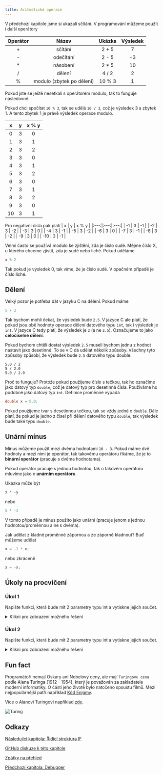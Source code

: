 ```yaml
---
title: Aritmetické operace
---
```


V předchozí kapitole jsme si ukazali sčítání. V programování můžeme použít i další operátory

| Operátor | Název | Ukázka | Výsledek | 
|:---:|:---:|:---:|:---:|
| + | sčítání  | 2 + 5  | 7 | 
| - | odečítání  | 2 - 5  | -3 |
| * | násobení  | 2 * 5  | 10 |
| / | dělení  | 4 / 2  | 2 |
| % | modulo (zbytek po dělení)  | 10 % 3  | 1 |


Pokud jste se ještě nesetkali s operátorem modulo, tak to funguje následovně.

Pokud chci spočítat `10 % 3`, tak se udělá `10 / 3`, což je výsledek 3 a zbytek 1. A tento zbytek 1 je právě výsledek operace modulo.

| x | y | x % y |
|:---:|:---:|:---:|
| 0 | 3 | 0 |
| 1 | 3 | 1 |
| 2 | 3 | 2 |
| 3 | 3 | 0 |
| 4 | 3 | 1 |
| 5 | 3 | 2 |
| 6 | 3 | 0 |
| 7 | 3 | 1 |
| 8 | 3 | 2 |
| 9 | 3 | 0 |
| 10 | 3 | 1 |

Pro negativní čísla pak platí
| x | y | x % y |
|:---:|:---:|:---:|
| -1 | 3 | -1 |
| -2 | 3 | -2 |
| -3 | 3 | 0 |
| -4 | 3 | -1 |
| -5 | 3 | -2 |
| -6 | 3 | 0 |
| -7 | 3 | -1 |
| -8 | 3 | -2 |
| -9 | 3 | 0 |
| -10 | 3 | -1 |

Velmi často se používá modulo ke zjištění, zda je číslo sudé. Mějme číslo X, u kterého chceme zjistit, zda je sudé nebo liché. Pokud uděláme
```c
x % 2
```
Tak pokud je výsledek 0, tak víme, že je číslo sudé. V opačném případě je číslo liché.


## Dělení
Velký pozor je potřeba dát v jazyku C na dělení. Pokud máme

```c
5 / 2
```

Tak bychom mohli čekat, že výsledek bude `2.5`. V jazyce C ale platí, že pokud jsou obě hodnoty operace dělení datového typu `int`, tak i výsledek je `int`. V jazyce C tedy platí, že výsledek je `2` (a ne `2.5`). Označujeme to jako **celočíselné dělení**.

Pokud bychom chtěli dostat výsledek `2.5` museli bychom jednu z hodnot nastavit jako desetinné. To se v C dá udělat několik způsoby. Všechny tyto způsoby způsobí, že výsledek bude `2.5` datového typu double.

```
5.0 / 2
5 / 2.0
5.0 / 2.0
```

Proč to funguje? Protože pokud použijeme číslo s tečkou, tak ho označíme jako datový typ `double`, což je datový typ pro desetinná čísla. Používáme ho podobně jako datový typ `int`. Definice proměnné vypadá

```c
double x = 5.0;
```

Pokud použijeme tvar s desetinnou tečkou, tak se vždy jedná o `double`. Dále platí, že pokud je jedno z čísel při dělení datového typu `double`, tak výsledek bude také typu `double`.


## Unární mínus

Mínus můžeme použít mezi dvěma hodnotami `10 - 3`. Pokud máme dvě hodnoty a mezi nimi je operátor, tak takovému operátoru říkáme, že je to **binární operátor** (pracuje s dvěma hodnotama).

Pokud operátor pracuje s jednou hodnotou, tak o takovém operátoru mluvíme jako o **unárním operátoru**.

Ukázka může být 

```c
x * -y
```

nebo

```c
5 * -3
```

V tomto případě je mínus použito jako unární (pracuje jenom s jednou hodnotou/proměnnou a ne s dvěma).

Jak udělat z kladné proměnné zápornou a ze záporné kladnout? Buď můžeme udělat

```c
x = -1 * x;
```
nebo zkráceně

```c
x = -x;
```


## Úkoly na procvičení
### Úkol 1
Napište funkci, která bude mít 2 parametry typu int a vytiskne jejich součet.

<details>
  <summary>Klikni pro zobrazení možného řešení</summary>

```c
#include <stdio.h>

void secti(int x, int y) {
    printf("%i\n", x + y);
}

int main()
{
    secti(1, 2);
    return 0;
}
```
</details>

### Úkol 2
Napište funkci, která bude mít 2 parametry typu int a vytiskne jejich součet.

<details>
  <summary>Klikni pro zobrazení možného řešení</summary>

```c
#include <stdio.h>

void secti(int x, int y) {
    printf("%i\n", x + y);
}

int main()
{
    secti(1, 2);
    return 0;
}
```
</details>


## Fun fact
Programátoři nemají Oskary ani Nobelovy ceny, ale mají `Turingovu cenu` podle Alana Turinga (1912 - 1954), který je považován za zakladatele moderní informatiky.
O části jeho životě bylo natočeno spoustu filmů. Mezi nejpopulárnější patří například [Kód Enigmy](https://www.csfd.cz/film/283747-kod-enigmy/prehled/).

Více o Alanovi Turingovi například [zde](https://cs.wikipedia.org/wiki/Turingova_cena).

![Turing](https://upload.wikimedia.org/wikipedia/commons/a/a1/Alan_Turing_Aged_16.jpg)

## Odkazy
[Následující kapitola: Řídící struktura IF](./zaklady-if.md)

[GitHub diskuze k této kapitole](https://github.com/tomasbruckner/c_lectures/discussions/8)

[Zpátky na přehled](./index.md)

[Předchozí kapitola: Debugger](./volitelne-debugger.md)

